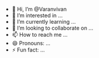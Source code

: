 - 👋 Hi, I’m @Varanvivan
- 👀 I’m interested in ...
- 🌱 I’m currently learning ...
- 💞️ I’m looking to collaborate on ...
- 📫 How to reach me ...
- 😄 Pronouns: ...
- ⚡ Fun fact: ...

<!---
Varanvivan/Varanvivan is a ✨ special ✨ repository because its `README.md` (this file) appears on your GitHub profile.
You can click the Preview link to take a look at your changes.
--->
